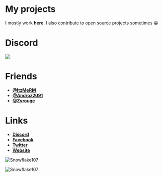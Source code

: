 # My projects
I mostly work **[here](https://github.com/DevSnowflake)**. I also contribute to open source projects sometimes 😁

# Discord
[![](https://i.imgur.com/f6hNUfc.png)](https://discord.gg/2SUybzb)

# Friends
- **[@ItzMeRM](https://github.com/ItzMeRM)**
- **[@Androz2091](https://github.com/Androz2091)**
- **[@Zyrouge](https://github.com/Zyrouge)**
<!-- - **[@Saif](https://github.com/thanos783)** (404 not found)-->

# Links
- **[Discord](https://discord.gg/2SUybzb)**
- **[Facebook](https://fb.me/DevSnowflake)**
- **[Twitter](https://twitter.com/DevSnowflake)**
- **[Website](https://snowflake.is-a.dev)**

![Snowflake107](https://github-readme-stats.vercel.app/api?username=snowflake107&show_icons=true&theme=tokyonight&hide=["issues"])

![Snowflake107](https://github-readme-stats.vercel.app/api/top-langs?username=snowflake107&show_icons=true&theme=tokyonight&layout=compact)
